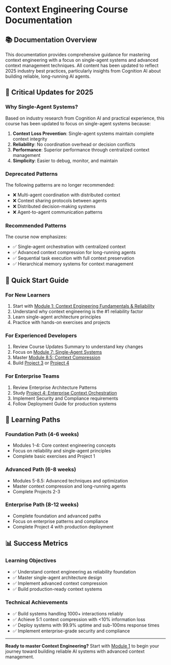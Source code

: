 # Context Engineering Course Documentation

## 📚 Documentation Overview

This documentation provides comprehensive guidance for mastering context engineering with a focus on single-agent systems and advanced context management techniques. All content has been updated to reflect 2025 industry best practices, particularly insights from Cognition AI about building reliable, long-running AI agents.

## 🚨 **Critical Updates for 2025**

### **Why Single-Agent Systems?**

Based on industry research from Cognition AI and practical experience, this course has been updated to focus on single-agent systems because:

1. **Context Loss Prevention**: Single-agent systems maintain complete context integrity
2. **Reliability**: No coordination overhead or decision conflicts
3. **Performance**: Superior performance through centralized context management
4. **Simplicity**: Easier to debug, monitor, and maintain

### **Deprecated Patterns**

The following patterns are no longer recommended:
- ❌ Multi-agent coordination with distributed context
- ❌ Context sharing protocols between agents
- ❌ Distributed decision-making systems
- ❌ Agent-to-agent communication patterns

### **Recommended Patterns**

The course now emphasizes:
- ✅ Single-agent orchestration with centralized context
- ✅ Advanced context compression for long-running agents
- ✅ Sequential task execution with full context preservation
- ✅ Hierarchical memory systems for context management

## 📖 Quick Start Guide

### **For New Learners**
1. Start with [Module 1: Context Engineering Fundamentals & Reliability](../modules/module_01/README.md)
2. Understand why context engineering is the #1 reliability factor
3. Learn single-agent architecture principles
4. Practice with hands-on exercises and projects

### **For Experienced Developers**
1. Review Course Updates Summary to understand key changes
2. Focus on [Module 7: Single-Agent Systems](../modules/module_07/README.md)
3. Master [Module 8.5: Context Compression](../modules/module_08_5/README.md)
4. Build [Project 3](../projects/project_03/README.md) or [Project 4](../projects/project_04/README.md)

### **For Enterprise Teams**
1. Review Enterprise Architecture Patterns
2. Study [Project 4: Enterprise Context Orchestration](../projects/project_04/README.md)
3. Implement Security and Compliance requirements
4. Follow Deployment Guide for production systems

## 🎯 Learning Paths

### **Foundation Path** (4-6 weeks)
- Modules 1-4: Core context engineering concepts
- Focus on reliability and single-agent principles
- Complete basic exercises and Project 1

### **Advanced Path** (6-8 weeks)
- Modules 5-8.5: Advanced techniques and optimization
- Master context compression and long-running agents
- Complete Projects 2-3

### **Enterprise Path** (8-12 weeks)
- Complete foundation and advanced paths
- Focus on enterprise patterns and compliance
- Complete Project 4 with production deployment

## 📊 Success Metrics

### **Learning Objectives**
- ✅ Understand context engineering as reliability foundation
- ✅ Master single-agent architecture design
- ✅ Implement advanced context compression
- ✅ Build production-ready context systems

### **Technical Achievements**
- ✅ Build systems handling 1000+ interactions reliably
- ✅ Achieve 5:1 context compression with <10% information loss
- ✅ Deploy systems with 99.9% uptime and sub-100ms response times
- ✅ Implement enterprise-grade security and compliance

---

**Ready to master Context Engineering?** Start with [Module 1](../modules/module_01/README.md) to begin your journey toward building reliable AI systems with advanced context management.

